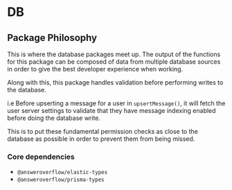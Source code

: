 # DB

## Package Philosophy

This is where the database packages meet up. The output of the functions for this package can be composed of data from multiple database sources in order to give the best developer experience when working.

Along with this, this package handles validation before performing writes to the database.

i.e Before upserting a message for a user in `upsertMessage()`, it will fetch the user server settings to validate that they have message indexing enabled before doing the database write.

This is to put these fundamental permission checks as close to the database as possible in order to prevent them from being missed.

### Core dependencies

- `@answeroverflow/elastic-types`
- `@answeroverflow/prisma-types`
